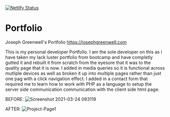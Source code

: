 [![Netlify Status](https://api.netlify.com/api/v1/badges/a0dbbca6-a842-461b-aea9-9bfb9e34b478/deploy-status)](https://app.netlify.com/sites/boring-euler-8a8c78/deploys)

# Portfolio
Joseph Greenwell's Portfolio
https://josephgreenwell.com

This is my personal developer Portfolio.
I am the sole developer on this as i have taken my lack luster portfolio from bootcamp and have completly gutted it and rebuilt it from scratch from the eyesore that it was to the quality page that it is now. I added in media queries so it is functional across mutliple devices as well as broken it up into multiple pages rather than just one pag with a click navigation effect. I added in a contact form that required me to learn how to work with PHP as a language to setup the server side communication communication with the client side html page.



BEFORE:
![Screenshot 2021-03-24 093119](https://user-images.githubusercontent.com/69323366/112327891-ce9e0900-8c83-11eb-902b-18164fd9b45a.png)



AFTER:
![Project-Page1](https://user-images.githubusercontent.com/69323366/144785790-7b695d75-7ba9-4aa1-8d29-106c7416c29e.png)

